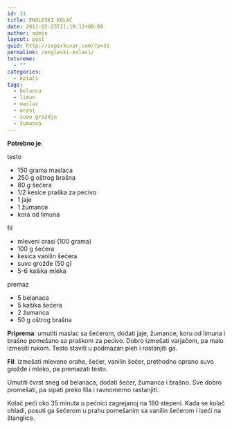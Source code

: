 ```yaml
---
id: 31
title: ENGLESKI KOLAČ
date: 2011-02-23T21:19:12+00:00
author: admin
layout: post
guid: http://superkuvar.com/?p=31
permalink: /engleski-kolaci/
totvreme:
  - ""
categories:
  - kolači
tags:
  - belanca
  - limun
  - maslac
  - orasi
  - suvo groždje
  - žumanca
---
```

**Potrebno je**:

testo

  * 150 grama maslaca
  * 250 g oštrog brašna
  * 80 g šećera
  * 1/2 kesice praška za pecivo
  * 1 jaje
  * 1 žumance
  * kora od limuna

fil

  * mleveni orasi (100 grama)
  * 100 g šećera
  * kesica vanilin šećera
  * suvo grožđe (50 g)
  * 5-6 kašika mleka

premaz

  * 5 belanaca
  * 5 kašika šećera
  * 2 žumanca
  * 50 g oštrog brašna

**Priprema**: umutiti maslac sa šećerom, dodati jaje, žumance, koru od limuna i brašno pomešano sa praškom za pecivo. Dobro izmešati varjačom, pa malo izmesiti rukom. Testo staviti u podmazan pleh i rastanjiti ga.

**Fil**: izmešati mlevene orahe, šećer, vanilin šećer, prethodno oprano suvo grožđe i mleko, pa premazati testo.

Umutiti čvrst sneg od belanaca, dodati šećer, žumanca i brašno. Sve dobro promešati, pa sipati preko fila i ravnomerno rastanjiti.

Kolač peći oko 35 minuta u pećnici zagrejanoj na 180 stepeni. Kada se kolač ohladi, posuti ga šećerom u prahu pomešanim sa vanilin šećerom i iseći na štanglice.

&nbsp;

&nbsp;